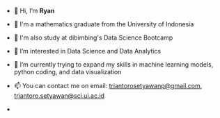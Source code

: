 - 👋 Hi, I’m **Ryan**
 - 🏫 I'm a mathematics graduate from the University of Indonesia
 - 🏫 I'm also study at dibimbing's Data Science Bootcamp
 - 👀 I’m interested in Data Science and Data Analytics
 - 🌱 I’m currently trying to expand my skills in machine learning models, python coding, and data visualization
 - 📫 You can contact me on email: triantorosetyawanp@gmail.com, triantoro.setyawan@sci.ui.ac.id

- 

<!---
triantoro03/triantoro03 is a ✨ special ✨ repository because its `README.md` (this file) appears on your GitHub profile.
You can click the Preview link to take a look at your changes.
--->
